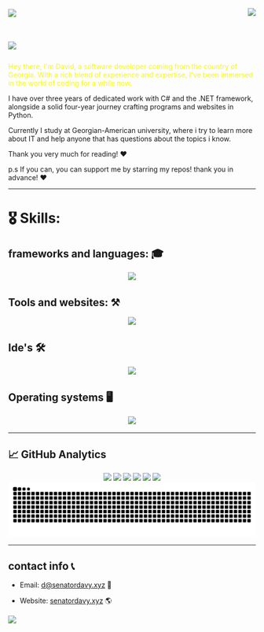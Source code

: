 <img align="center" src="https://capsule-render.vercel.app/api?type=waving&height=100&color=gradient&section=header">
<img align="right" src="https://visitor-badge.laobi.icu/badge?page_id=Davy-G.visitor-badge&left_color=blue&right_color=red" />

# <img src="https://readme-typing-svg.demolab.com/?lines=Welcome+to+my+github+page;I+hope+you'll+like+it!">







<p style="color: #f4fc03;">
Hey there, I'm David, a software developer coming from the country of Georgia. With a rich blend of experience and expertise, I've been immersed in the world of coding for a while now.
  
I have over three years of dedicated work with C# and the .NET framework, alongside a solid four-year journey crafting programs and websites in Python.

Currently I study at Georgian-American university, where i try to learn more about IT and help anyone that has questions about the topics i know.

Thank you very much for reading! ♥

p.s If you can, you can support me by starring my repos! thank you in advance! ♥
</p>

<hr>

# 🎖️ Skills:

## frameworks and languages: 🎓
<p align="center">
  <a href="https://skillicons.dev">
    <img src="https://skillicons.dev/icons?i=py,cs,cpp,c,html,css,dotnet,js,django,fastapi,sqlite,tailwind,bootstrap,regex,bots"/>
  </a>
</p>

## Tools and websites: ⚒️
<p align="center">
  <a href="https://skillicons.dev">
    <img src="https://skillicons.dev/icons?i=docker,cloudflare,ai,au,ps,github,git,azure,stackoverflow,vim,powershell,gmail,linkedin,discord,nginx"/>
  </a>
</p>

## Ide's 🛠️
<p align="center">
  <a href="https://skillicons.dev">
    <img src="https://skillicons.dev/icons?i=pycharm,rider,clion,vscode,visualstudio"/>
  </a>
</p>

## Operating systems 🖥️
<p align="center">
  <a href="https://skillicons.dev">
    <img src="https://skillicons.dev/icons?i=arch,mint,debian,ubuntu,linux,windows"/>
  </a>
</p>

<hr>

## 📈 GitHub Analytics


<p align="center">
        <img src="https://streak-stats.demolab.com/?user=Davy-G&theme=tokyonight-duo"/>
        <img src="https://github-profile-summary-cards.vercel.app/api/cards/profile-details?username=Davy-G&theme=github_dark">
        <img src="https://github-profile-summary-cards.vercel.app/api/cards/repos-per-language?username=Davy-G&theme=github_dark">
        <img src="https://github-profile-summary-cards.vercel.app/api/cards/most-commit-language?username=Davy-G&theme=github_dark">
        <img src="https://github-profile-summary-cards.vercel.app/api/cards/stats?username=Davy-G&theme=github_dark">
        <img src="https://github-profile-summary-cards.vercel.app/api/cards/productive-time?username=Davy-G&theme=github_dark">
        <picture>
          <source media="(prefers-color-scheme: dark)" srcset="https://raw.githubusercontent.com/Davy-G/Davy-G/output/github-contribution-grid-snake-dark.svg">
          <source media="(prefers-color-scheme: light)" srcset="https://raw.githubusercontent.com/Davy-G/Davy-G/output/github-contribution-grid-snake.svg">
          <img alt="github contribution grid snake animation" src="https://raw.githubusercontent.com/Davy-G/Davy-G/output/github-contribution-grid-snake.svg">
        </picture>
</p>






<hr>

## contact info 📞
 - Email: d@senatordavy.xyz 📩
 + Website:  [senatordavy.xyz](https://senatordavy.xyz) 🌎
<img align="center" src="https://capsule-render.vercel.app/api?type=waving&height=100&color=gradient&section=footer">













